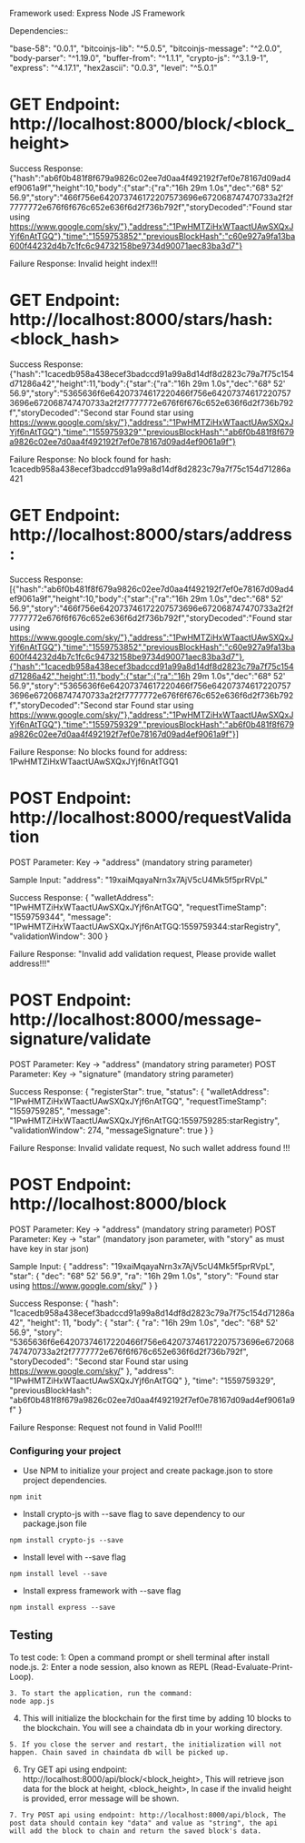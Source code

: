 Framework used: Express Node JS Framework

Dependencies::

"base-58": "0.0.1",
"bitcoinjs-lib": "^5.0.5",
"bitcoinjs-message": "^2.0.0",
"body-parser": "^1.19.0",
"buffer-from": "^1.1.1",
"crypto-js": "^3.1.9-1",
"express": "^4.17.1",
"hex2ascii": "0.0.3",
"level": "^5.0.1"

# GET Endpoint: http://localhost:8000/block/<block_height>

Success Response:
{"hash":"ab6f0b481f8f679a9826c02ee7d0aa4f492192f7ef0e78167d09ad4ef9061a9f","height":10,"body":{"star":{"ra":"16h 29m 1.0s","dec":"68° 52' 56.9","story":"466f756e642073746172207573696e672068747470733a2f2f7777772e676f6f676c652e636f6d2f736b792f","storyDecoded":"Found star using https://www.google.com/sky/"},"address":"1PwHMTZiHxWTaactUAwSXQxJYjf6nAtTGQ"},"time":"1559753852","previousBlockHash":"c60e927a9fa13ba600f44232d4b7c1fc6c94732158be9734d90071aec83ba3d7"}

Failure Response:
Invalid height index!!!

# GET Endpoint: http://localhost:8000/stars/hash:<block_hash>

Success Response:
{"hash":"1cacedb958a438ecef3badccd91a99a8d14df8d2823c79a7f75c154d71286a42","height":11,"body":{"star":{"ra":"16h 29m 1.0s","dec":"68° 52' 56.9","story":"5365636f6e64207374617220466f756e642073746172207573696e672068747470733a2f2f7777772e676f6f676c652e636f6d2f736b792f","storyDecoded":"Second star Found star using https://www.google.com/sky/"},"address":"1PwHMTZiHxWTaactUAwSXQxJYjf6nAtTGQ"},"time":"1559759329","previousBlockHash":"ab6f0b481f8f679a9826c02ee7d0aa4f492192f7ef0e78167d09ad4ef9061a9f"}

Failure Response:
No block found for hash: 1cacedb958a438ecef3badccd91a99a8d14df8d2823c79a7f75c154d71286a421

# GET Endpoint: http://localhost:8000/stars/address:<walletAddress>

Success Response:
[{"hash":"ab6f0b481f8f679a9826c02ee7d0aa4f492192f7ef0e78167d09ad4ef9061a9f","height":10,"body":{"star":{"ra":"16h 29m 1.0s","dec":"68° 52' 56.9","story":"466f756e642073746172207573696e672068747470733a2f2f7777772e676f6f676c652e636f6d2f736b792f","storyDecoded":"Found star using https://www.google.com/sky/"},"address":"1PwHMTZiHxWTaactUAwSXQxJYjf6nAtTGQ"},"time":"1559753852","previousBlockHash":"c60e927a9fa13ba600f44232d4b7c1fc6c94732158be9734d90071aec83ba3d7"},{"hash":"1cacedb958a438ecef3badccd91a99a8d14df8d2823c79a7f75c154d71286a42","height":11,"body":{"star":{"ra":"16h 29m 1.0s","dec":"68° 52' 56.9","story":"5365636f6e64207374617220466f756e642073746172207573696e672068747470733a2f2f7777772e676f6f676c652e636f6d2f736b792f","storyDecoded":"Second star Found star using https://www.google.com/sky/"},"address":"1PwHMTZiHxWTaactUAwSXQxJYjf6nAtTGQ"},"time":"1559759329","previousBlockHash":"ab6f0b481f8f679a9826c02ee7d0aa4f492192f7ef0e78167d09ad4ef9061a9f"}]

Failure Response:
No blocks found for address: 1PwHMTZiHxWTaactUAwSXQxJYjf6nAtTGQ1

# POST Endpoint: http://localhost:8000/requestValidation

POST Parameter: Key -> "address" (mandatory string parameter)

Sample Input:
"address": "19xaiMqayaNrn3x7AjV5cU4Mk5f5prRVpL"

Success Response:
{
    "walletAddress": "1PwHMTZiHxWTaactUAwSXQxJYjf6nAtTGQ",
    "requestTimeStamp": "1559759344",
    "message": "1PwHMTZiHxWTaactUAwSXQxJYjf6nAtTGQ:1559759344:starRegistry",
    "validationWindow": 300
}

Failure Response:
"Invalid add validation request, Please provide wallet address!!!"


# POST Endpoint: http://localhost:8000/message-signature/validate

POST Parameter: Key -> "address" (mandatory string parameter)
POST Parameter: Key -> "signature" (mandatory string parameter)

Success Response:
{
    "registerStar": true,
    "status": {
        "walletAddress": "1PwHMTZiHxWTaactUAwSXQxJYjf6nAtTGQ",
        "requestTimeStamp": "1559759285",
        "message": "1PwHMTZiHxWTaactUAwSXQxJYjf6nAtTGQ:1559759285:starRegistry",
        "validationWindow": 274,
        "messageSignature": true
    }
}

Failure Response:
Invalid validate request, No such wallet address found !!!

# POST Endpoint: http://localhost:8000/block

POST Parameter: Key -> "address" (mandatory string parameter)
POST Parameter: Key -> "star" (mandatory json parameter, with "story" as must have key in star json)

Sample Input:
{
"address": "19xaiMqayaNrn3x7AjV5cU4Mk5f5prRVpL",
    "star": {
            "dec": "68° 52' 56.9",
            "ra": "16h 29m 1.0s",
            "story": "Found star using https://www.google.com/sky/"
        }
}

Success Response:
{
    "hash": "1cacedb958a438ecef3badccd91a99a8d14df8d2823c79a7f75c154d71286a42",
    "height": 11,
    "body": {
        "star": {
            "ra": "16h 29m 1.0s",
            "dec": "68° 52' 56.9",
            "story": "5365636f6e64207374617220466f756e642073746172207573696e672068747470733a2f2f7777772e676f6f676c652e636f6d2f736b792f",
            "storyDecoded": "Second star Found star using https://www.google.com/sky/"
        },
        "address": "1PwHMTZiHxWTaactUAwSXQxJYjf6nAtTGQ"
    },
    "time": "1559759329",
    "previousBlockHash": "ab6f0b481f8f679a9826c02ee7d0aa4f492192f7ef0e78167d09ad4ef9061a9f"
}

Failure Response:
Request not found in Valid Pool!!!

### Configuring your project

- Use NPM to initialize your project and create package.json to store project dependencies.

```
npm init
```

- Install crypto-js with --save flag to save dependency to our package.json file

```
npm install crypto-js --save
```

- Install level with --save flag

```
npm install level --save
```

- Install express framework with --save flag

```
npm install express --save
```

## Testing

To test code:
1: Open a command prompt or shell terminal after install node.js.
2: Enter a node session, also known as REPL (Read-Evaluate-Print-Loop).

```
3. To start the application, run the command:
node app.js
```

4. This will initialize the blockchain for the first time by adding 10 blocks to the blockchain. You will see a chaindata db in your working directory.

```
5. If you close the server and restart, the initialization will not happen. Chain saved in chaindata db will be picked up.
```

6. Try GET api using endpoint: http://localhost:8000/api/block/<block_height>, This will retrieve json data for the block at height, <block_height>, In case if the invalid height is provided, error message will be shown.

```
7. Try POST api using endpoint: http://localhost:8000/api/block, The post data should contain key "data" and value as "string", the api will add the block to chain and return the saved block's data.
```
